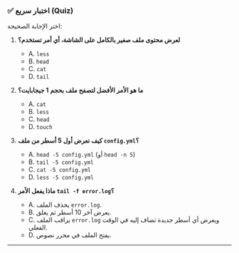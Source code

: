 ### ✅ اختبار سريع (Quiz)
اختر الإجابة الصحيحة:

1.  **لعرض محتوى ملف صغير بالكامل على الشاشة، أي أمر تستخدم؟**
    * A. `less`
    * B. `head`
    * C. `cat`
    * D. `tail`

2.  **ما هو الأمر الأفضل لتصفح ملف بحجم 1 جيجابايت؟**
    * A. `cat`
    * B. `less`
    * C. `head`
    * D. `touch`

3.  **كيف تعرض أول 5 أسطر من ملف `config.yml`؟**
    * A. `head -5 config.yml` (أو `head -n 5`)
    * B. `tail -5 config.yml`
    * C. `cat -5 config.yml`
    * D. `less -5 config.yml`

4.  **ماذا يفعل الأمر `tail -f error.log`؟**
    * A. يحذف الملف `error.log`.
    * B. يعرض آخر 10 أسطر ثم يغلق.
    * C. يراقب الملف `error.log` ويعرض أي أسطر جديدة تضاف إليه في الوقت الفعلي.
    * D. يفتح الملف في محرر نصوص.

---